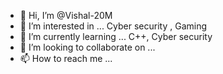 - 👋 Hi, I’m @Vishal-20M
- 👀 I’m interested in ... Cyber security , Gaming
- 🌱 I’m currently learning ... C++, Cyber security
- 💞️ I’m looking to collaborate on ...
- 📫 How to reach me ...

<!---
Vishal-20M/Vishal-20M is a ✨ special ✨ repository because its `README.md` (this file) appears on your GitHub profile.
You can click the Preview link to take a look at your changes.
--->
